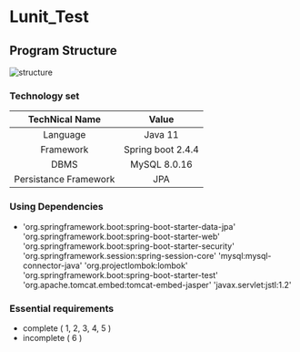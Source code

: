 # Lunit_Test

##  Program Structure
![structure](https://github.com/J0minsu/Lunit_Test/blob/master/images/structure.png?raw=true)

### Technology set
|TechNical Name|Value|
|:---:|:---:|
|Language|Java 11|
|Framework|Spring boot 2.4.4|
|DBMS|MySQL 8.0.16|
|Persistance Framework|JPA|

### Using Dependencies

 - 'org.springframework.boot:spring-boot-starter-data-jpa'
   'org.springframework.boot:spring-boot-starter-web'
   'org.springframework.boot:spring-boot-starter-security'
   'org.springframework.session:spring-session-core'
   'mysql:mysql-connector-java'
   'org.projectlombok:lombok'
   'org.springframework.boot:spring-boot-starter-test'
   'org.apache.tomcat.embed:tomcat-embed-jasper'
   'javax.servlet:jstl:1.2'


### Essential requirements

 - complete ( 1, 2, 3, 4, 5 )
 - incomplete ( 6 )
